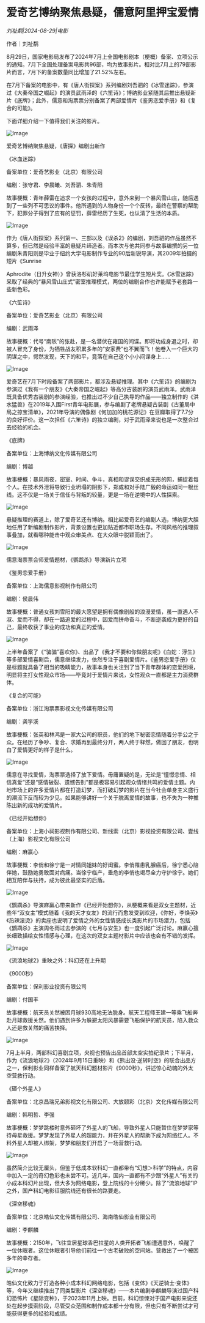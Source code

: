 # 爱奇艺博纳聚焦悬疑，儒意阿里押宝爱情

*刘祉鹬|2024-08-29|电影*

作者｜刘祉鹬

8月29日，国家电影局发布了2024年7月上全国电影剧本（梗概）备案、立项公示的通知。7月下全国处理备案电影共96部，均为故事影片。相对比7月上的79部影片而言，7月下的备案数量同比增加了21.52%左右。

在7月下备案的电影中，有《唐人街探案》系列编剧刘吾驷的《冰雪迷踪》，参演过《大秦帝国之崛起》的演员武雨泽的《六笙诗》；博纳影业紧随其后推出悬疑新片《底牌》；此外，儒意和淘票票分别备案了两部爱情片《鉴男恋爱手册》和《复合的可能》。

下面详细介绍一下值得我们关注的影片。

![Image](https://q2.itc.cn/images01/20240829/56e14e81a36b42c6808020a538985eb1.png)

爱奇艺博纳聚焦悬疑，《唐探》编剧出新作

《冰血迷踪》

备案单位：爱奇艺影业（北京）有限公司

编剧：张守君、李晨曦、刘吾驷、朱青阳

故事梗概：青年薛雷在追求一个女孩的过程中，意外来到一个暴风雪山庄，随后遇到了一些列不可思议的事件。他所遇到的人物身份一个个反转，最终在警察的帮助下，犯罪分子得到了应有的惩罚，薛雷经历了生死，也认清了生活的本质。

![Image](https://q5.itc.cn/images01/20240829/0cd772bc7646441e961d13d14c380bf0.png)

作为《唐人街探案》系列第一、三部以及《误杀2》的编剧，刘吾驷的作品虽然不算多，但已然是经验丰富的悬疑片缔造者。而本次与他共同参与故事编撰的另一位编剧朱青阳则是毕业于纽约大学电影制作专业的90后新锐导演，其2009年拍摄的短片《Sunrise

 Aphrodite（日升女神）》曾获洛杉矶好莱坞电影节最佳学生短片奖。《冰雪迷踪》采取了经典的“暴风雪山庄式”密室推理模式，两位的编剧合作也许能赋予老套路一些新色彩。

《六笙诗》

备案单位：爱奇艺影业（北京）有限公司

编剧：武雨泽

故事梗概：代号“南陔”的张赴，是一名潜伏在雍国的间谍。即将功成身退之时，却被人冒充了身份，为牺牲战友积累多年的“安家费”也不翼而飞！他卷入一个巨大的阴谋之中，愕然发现，天下的和平，竟落在自己这个小小间谍身上……

![Image](https://q7.itc.cn/images01/20240829/10c25c00de464ab698705461a3c6df56.png)

爱奇艺在7月下时段备案了两部影片，都涉及悬疑推理。其中《六笙诗》的编剧为参演过《我有一个朋友》《大秦帝国之崛起》等高分古装剧的演员武雨泽。武雨泽既具备优秀古装剧的参演经验，也推出过不少自己执导的作品——独立制作的《洪水猛兽》在2019年入围First青年电影展，参与编剧了老牌悬疑古装剧《古董局中局之掠宝清单》，2021年导演的偶像剧《何加加的桃花源记》在豆瓣取得了7.7分的良好评价。这一次担任《六笙诗》的独立编剧，对于武雨泽来说也是一次整合过去经验的机会。

《底牌》

备案单位：上海博纳文化传媒有限公司

编剧：博越

故事梗概：暴风雨夜，密室、时间、争斗，真相和谬误交织成无形的网，捕捉着每个人。在技术外泄将导致行业坍塌的阴影下，郑成和对手陆广毅的命运如同一根丝线。这不仅是一场关于信任与背叛的较量，更是一场在逆境中的人性探索。

![Image](https://q7.itc.cn/images01/20240829/db214c56666244c98b6d3ce4cbf14c55.png)

悬疑推理的赛道上，除了爱奇艺还有博纳。相比起爱奇艺的编剧人选，博纳更大胆地任用了新编剧制作影片，背景设置也更加贴近都市职场生存。不同风格的推理叙事叠加，就看哪种能击中观众审美点、在大众眼中脱颖而出了。

![Image](https://q4.itc.cn/images01/20240829/75bc81624dcd4d9d847f207c0563ae3b.png)

儒意淘票票会师爱情题材，《鹦鹉杀》导演新片立项

《鉴男恋爱手册》

备案单位：上海儒意影视制作有限公司

编剧：侯晨伟

故事梗概：普通女孩刘雪阳的最大愿望是拥有偶像剧般的浪漫爱情，虽一直遇人不淑、爱而不得，却在一路追爱的过程中，因爱而拼命奋斗，不断逆袭成为更好的自己，最终收获了事业的成功和真正的爱情。

![Image](https://q5.itc.cn/images01/20240829/4de234467b5647e7971d6f4e3dca205b.png)

上半年备案了《“骗骗”喜欢你》、出品了《我才不要和你做朋友呢》《白蛇：浮生》等多部爱情喜剧后，儒意继续发力，依然专注于喜剧爱情片。《鉴男恋爱手册》仅是标题就具备了相当的吸睛能力，故事本身也关注到了当下青年群体的恋爱困境，明显将主打女性观众市场——毕竟对于爱情片来说，女性观众一直都是主力消费群体。

《复合的可能》

备案单位：浙江淘票票影视文化传媒有限公司

编剧：龚竽溪

故事梗概：张英和林鸿是一家大公司的职员，他们的地下秘密恋情随着分手公之于众。在经历了争吵、复合、求婚再到最终分开，两人终于释然，做回了朋友，也明白了爱情更好的样子是什么。

![Image](https://q0.itc.cn/images01/20240829/4c6e35b37c4140d6bc9a2f5e3bbba3ed.png)

儒意在寻找爱情，淘票票选择了放下爱情。毋庸置疑的是，无论是“憧憬恋情、相信真爱”还是“感情破裂、遗憾告别”都是极容易引起观众情绪共鸣的爱情主题。内地市场上的许多爱情片都在打造幻梦，而打破幻梦的影片在当今社会单身主义盛行的潮流下反而较为少见。如果能够讲好一个关于脱离爱情的故事，也不失为一种推陈出新的成功的爱情片。

《已经开始想你》

备案单位：上海小祠影视制作有限公司、新线索（北京）影视投资有限公司、壹线（上海）影视文化有限公司

编剧：麻赢心

故事梗概：李俏和徐宁是一对情同姐妹的好闺蜜。李俏罹患乳腺癌后，徐宁悉心陪伴她，鼓励她勇敢面对病痛。当徐宁临产，垂危的李俏也竭尽全力守护徐宁。她们相互陪伴与扶持，成为彼此最坚实的后盾。

![Image](https://q5.itc.cn/images01/20240829/1f308f75937e40428a720958352f1345.png)

《鹦鹉杀》导演麻赢心带来新作《已经开始想你》，从梗概来看是双女主题材，近些年“双女主”模式随着《我的天才女友》的流行而愈发受到欢迎，《你好，李焕英》《热辣滚烫》的卖座也说明了爱情之外的女性情感成长类影片的市场潜力，包括《鹦鹉杀》主演周冬雨过去参演的《七月与安生》也一度引起广泛讨论。麻赢心擅长细致描绘女性情感与心理，在这次的双女主题材影片中应该也会有不错的发挥。

![Image](https://q4.itc.cn/images01/20240829/ab5ad90660eb41e09703f00631af662a.png)

《流浪地球2》重映之外：科幻还在上升期

《9000秒》

备案单位：保利影业投资有限公司

编剧：付国丰

故事梗概：航天员关然被困月球930高地无法脱身。航天工程师王建一等乘飞船奔赴月球救援关然。他们遇到许多为躲避太阳风暴需要飞船保护的航天员，陷入救众人还是救关然的痛苦抉择。

![Image](https://q8.itc.cn/images01/20240829/4857add4c1374b2aaba96bf41f12c07d.png)

7月上半月，两部科幻喜剧立项，央视也预告出品首部太空实拍纪录片；下半月，作为《流浪地球2》（2024年9月15日重映）和《熊出没·逆转时空》的联合出品方之一，保利影业同样备案了航天科幻题材影片《9000秒》，讲述惊心动魄的外太空营救行动。

《砸个外星人》

备案单位：北京昌瑞兄弟影视文化有限公司、大放颐彩（北京）文化传媒有限公司

编剧：韩明哲、李强

故事梗概：梦梦跳楼时意外砸坏了外星人的飞船，导致外星人只能暂住在梦梦家等待母星救援。梦梦发现了外星人的超能力，并在外星人的帮助下成为网络红人。不料外星人却被人绑架，梦梦和朋友们开启了一场营救行动。

![Image](https://q3.itc.cn/images01/20240829/1418c55a29154a55a09075308366802f.png)

虽然简介比较无厘头，但鉴于低成本软科幻一直都带有“幻想＞科学”的特点，内容中加入一定的奇幻色彩也未尝不可。近几年，国内一直都有不少跟“外星人”有关的小成本科幻片出现，但大多为网络电影，登上院线的十分稀少。除了“流浪地球”IP之外，国产科幻电影征服院线还有很长的路要走。

《深空移魂》

备案单位：北京皓仙文化传媒有限公司、海南皓仙影业有限公司

编剧：李麒麟

故事梗概：2150年，飞往宜居星球香巴拉星的人类开拓者飞船遭遇意外，唤醒了一位休眠者。这位休眠者引导他们前往一个古老破败的空间站。营救出了一个被困多年的幸存者。

![Image](https://q1.itc.cn/images01/20240829/53855e7f69c441cfad98b92552ca3a63.png)

皓仙文化致力于打造各种小成本科幻网络电影，包括《变体》《天逆骑士·变体》等，今年又继续推出了同类型影片《深空移魂》——本片编剧李麒麟导演过国产科幻恐怖片《星际变种》，于2023年11月上映。目前，科幻惊悚对于国产电影来说还处在起步摸索阶段，尽管受众范围和制作成本都十分有限，但也只有不断尝试才可能获得更多的经验和成绩。

